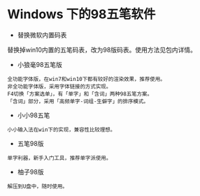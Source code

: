 # Windows 下的98五笔软件

- 替换微软内置码表

替换掉win10内置的五笔码表，改为98版码表。使用方法见包内详情。

- 小狼毫98五笔版

``````
全功能字体版，在win7和win10下都有较好的渲染效果，推荐使用。
非全功能字体版，采用字体链接的方式实现。
F4切换「方案选单」，有「单字」和「含词」两种98五笔方案。
「含词」部分，采用「高频单字-词组-生僻字」的排序模式。
``````
- 小小98五笔
``````
小小输入法在win下的实现，兼容性比较理想。
``````
- 五笔98版
``````
单字利器，新手入门工具，推荐单字派使用。
``````
- 柚子98版
``````
解压到U盘中，随时使用。
``````
